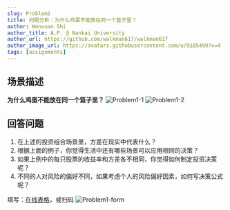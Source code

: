 ```yaml
---
slug: Problem1
title: 问题分析：为什么鸡蛋不能放在同一个篮子里？
author: Wenxuan Shi
author_title: A.P. @ Nankai University
author_url: https://github.com/walkman617/walkman617
author_image_url: https://avatars.githubusercontent.com/u/9105499?v=4
tags: [assignments]
---
```


## 场景描述
**为什么鸡蛋不能放在同一个篮子里？**
![Problem1-1](/img/tutorial/Problem1-1.png) 
![Problem1-2](/img/tutorial/Problem1-2.png) 

## 回答问题
1.	在上述的投资组合场景里，方差在现实中代表什么？
2.	根据上面的例子，你觉得生活中还有哪些场景可以应用相同的决策？
3.	如果上例中的每只股票的收益率和方差各不相同，你觉得如何制定投资决策呢？
4.	不同的人对风险的偏好不同，如果考虑个人的风险偏好因素，如何写决策公式呢？

填写：[在线表格](https://docs.qq.com/form/page/DYm9NVGVVSE12bVZB)，或扫码
![Problem1-form](/img/tutorial/Problem1-form.png) 
